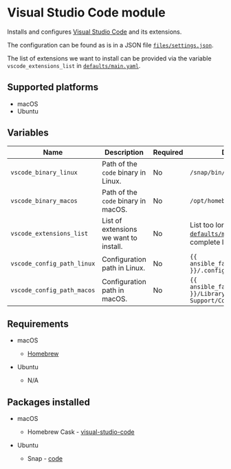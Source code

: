 # Visual Studio Code module

Installs and configures [Visual Studio Code](https://code.visualstudio.com/) and its extensions.

The configuration can be found as is in a JSON file [`files/settings.json`](files/settings.json).

The list of extensions we want to install can be provided via the variable `vscode_extensions_list` in [`defaults/main.yaml`](defaults/main.yaml).

## Supported platforms

* macOS
* Ubuntu

## Variables

| Name                           | Description                           | Required | Default                                                                             |
|--------------------------------|---------------------------------------|----------|-------------------------------------------------------------------------------------|
| `vscode_binary_linux`          | Path of the `code` binary in Linux.   | No       | `/snap/bin/code`                                                                    |
| `vscode_binary_macos`          | Path of the `code` binary in macOS.   | No       | `/opt/homebrew/bin/code`                                                            |
| `vscode_extensions_list`       | List of extensions we want to install. | No       | List too long. See [`defaults/main.yaml`](defaults/main.yaml) for the complete list |
| `vscode_config_path_linux`     | Configuration path in Linux.          | No       | `{{ ansible_facts['user_dir'] }}/.config/Code/User`                                 |
| `vscode_config_path_macos`     | Configuration path in macOS.          | No       | `{{ ansible_facts['user_dir'] }}/Library/Application Support/Code/User`             |

## Requirements

* macOS
  * [Homebrew](../homebrew/README.md)

* Ubuntu
  * N/A

## Packages installed

* macOS
  * Homebrew Cask - [visual-studio-code](https://formulae.brew.sh/cask/visual-studio-code)

* Ubuntu
  * Snap - [code](https://snapcraft.io/code)
